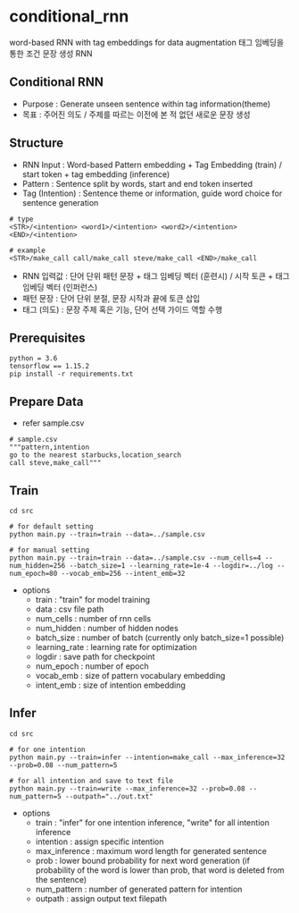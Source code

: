 # conditional_rnn
word-based RNN with tag embeddings for data augmentation
태그 임베딩을 통한 조건 문장 생성 RNN

## Conditional RNN
- Purpose : Generate unseen sentence within tag information(theme) 
- 목표 : 주어진 의도 / 주제를 따르는 이전에 본 적 없던 새로운 문장 생성

## Structure
- RNN Input : Word-based Pattern embedding + Tag Embedding (train) / start token + tag embedding (inference)
- Pattern : Sentence split by words, start and end token inserted
- Tag (Intention) : Sentence theme or information, guide word choice for sentence generation

```
# type
<STR>/<intention> <word1>/<intention> <word2>/<intention> <END>/<intention>

# example
<STR>/make_call call/make_call steve/make_call <END>/make_call
```

- RNN 입력값 : 단어 단위 패턴 문장 + 태그 임베딩 벡터 (훈련시) / 시작 토큰 + 태그 임베딩 벡터 (인퍼런스)
- 패턴 문장 : 단어 단위 분절, 문장 시작과 끝에 토큰 삽입 
- 태그 (의도) : 문장 주제 혹은 기능, 단어 선택 가이드 역할 수행 

## Prerequisites
```
python = 3.6
tensorflow == 1.15.2
pip install -r requirements.txt
```

## Prepare Data
- refer sample.csv
```
# sample.csv
"""pattern,intention
go to the nearest starbucks,location_search
call steve,make_call"""
```

## Train
```
cd src

# for default setting
python main.py --train=train --data=../sample.csv

# for manual setting
python main.py --train=train --data=../sample.csv --num_cells=4 --num_hidden=256 --batch_size=1 --learning_rate=1e-4 --logdir=../log --num_epoch=80 --vocab_emb=256 --intent_emb=32
```
- options
	- train : "train" for model training
	- data : csv file path
	- num_cells : number of rnn cells
	- num_hidden : number of hidden nodes
	- batch_size : number of batch (currently only batch_size=1 possible)
	- learning_rate : learning rate for optimization
	- logdir : save path for checkpoint
	- num_epoch : number of epoch
	- vocab_emb : size of pattern vocabulary embedding
	- intent_emb : size of intention embedding

## Infer
```
cd src

# for one intention
python main.py --train=infer --intention=make_call --max_inference=32 --prob=0.08 --num_pattern=5

# for all intention and save to text file
python main.py --train=write --max_inference=32 --prob=0.08 --num_pattern=5 --outpath="../out.txt"
```
- options
	- train : "infer" for one intention inference, "write" for all intention inference
	- intention : assign specific intention
	- max_inference : maximum word length for generated sentence
	- prob : lower bound probability for next word generation
	(if probability of the word is lower than prob, that word is deleted from the sentence)
	- num_pattern : number of generated pattern for intention
	- outpath : assign output text filepath
